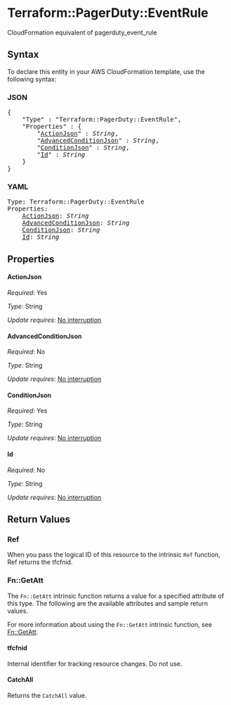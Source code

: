 # Terraform::PagerDuty::EventRule

CloudFormation equivalent of pagerduty_event_rule

## Syntax

To declare this entity in your AWS CloudFormation template, use the following syntax:

### JSON

<pre>
{
    "Type" : "Terraform::PagerDuty::EventRule",
    "Properties" : {
        "<a href="#actionjson" title="ActionJson">ActionJson</a>" : <i>String</i>,
        "<a href="#advancedconditionjson" title="AdvancedConditionJson">AdvancedConditionJson</a>" : <i>String</i>,
        "<a href="#conditionjson" title="ConditionJson">ConditionJson</a>" : <i>String</i>,
        "<a href="#id" title="Id">Id</a>" : <i>String</i>
    }
}
</pre>

### YAML

<pre>
Type: Terraform::PagerDuty::EventRule
Properties:
    <a href="#actionjson" title="ActionJson">ActionJson</a>: <i>String</i>
    <a href="#advancedconditionjson" title="AdvancedConditionJson">AdvancedConditionJson</a>: <i>String</i>
    <a href="#conditionjson" title="ConditionJson">ConditionJson</a>: <i>String</i>
    <a href="#id" title="Id">Id</a>: <i>String</i>
</pre>

## Properties

#### ActionJson

_Required_: Yes

_Type_: String

_Update requires_: [No interruption](https://docs.aws.amazon.com/AWSCloudFormation/latest/UserGuide/using-cfn-updating-stacks-update-behaviors.html#update-no-interrupt)

#### AdvancedConditionJson

_Required_: No

_Type_: String

_Update requires_: [No interruption](https://docs.aws.amazon.com/AWSCloudFormation/latest/UserGuide/using-cfn-updating-stacks-update-behaviors.html#update-no-interrupt)

#### ConditionJson

_Required_: Yes

_Type_: String

_Update requires_: [No interruption](https://docs.aws.amazon.com/AWSCloudFormation/latest/UserGuide/using-cfn-updating-stacks-update-behaviors.html#update-no-interrupt)

#### Id

_Required_: No

_Type_: String

_Update requires_: [No interruption](https://docs.aws.amazon.com/AWSCloudFormation/latest/UserGuide/using-cfn-updating-stacks-update-behaviors.html#update-no-interrupt)

## Return Values

### Ref

When you pass the logical ID of this resource to the intrinsic `Ref` function, Ref returns the tfcfnid.

### Fn::GetAtt

The `Fn::GetAtt` intrinsic function returns a value for a specified attribute of this type. The following are the available attributes and sample return values.

For more information about using the `Fn::GetAtt` intrinsic function, see [Fn::GetAtt](https://docs.aws.amazon.com/AWSCloudFormation/latest/UserGuide/intrinsic-function-reference-getatt.html).

#### tfcfnid

Internal identifier for tracking resource changes. Do not use.

#### CatchAll

Returns the <code>CatchAll</code> value.


